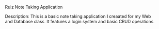 Ruiz Note Taking Application

Description: This is a basic note taking application I creaated for my Web and Database class. It features a login system
and basic CRUD operations.
